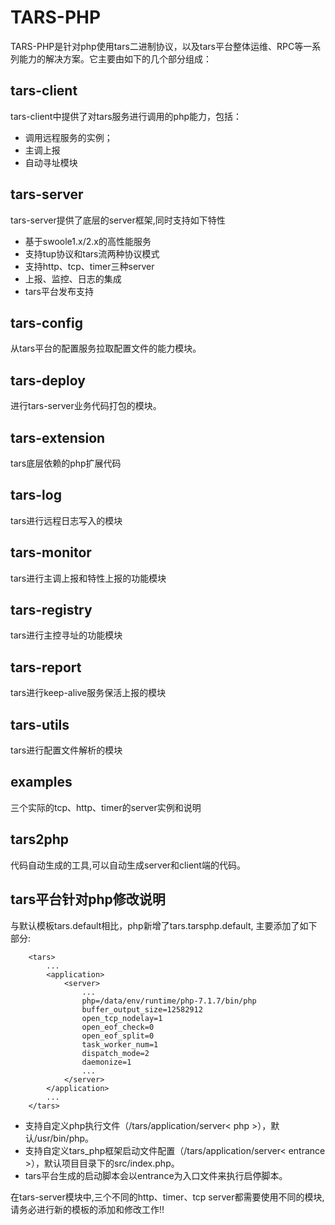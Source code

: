 # TARS-PHP 

TARS-PHP是针对php使用tars二进制协议，以及tars平台整体运维、RPC等一系列能力的解决方案。它主要由如下的几个部分组成：

## tars-client

tars-client中提供了对tars服务进行调用的php能力，包括：

* 调用远程服务的实例；
* 主调上报
* 自动寻址模块

## tars-server
tars-server提供了底层的server框架,同时支持如下特性

* 基于swoole1.x/2.x的高性能服务
* 支持tup协议和tars流两种协议模式
* 支持http、tcp、timer三种server
* 上报、监控、日志的集成
* tars平台发布支持

## tars-config 

从tars平台的配置服务拉取配置文件的能力模块。

## tars-deploy 

进行tars-server业务代码打包的模块。

## tars-extension

tars底层依赖的php扩展代码
 
## tars-log

tars进行远程日志写入的模块
 
## tars-monitor

tars进行主调上报和特性上报的功能模块
 
## tars-registry
 
tars进行主控寻址的功能模块
 
## tars-report
 
tars进行keep-alive服务保活上报的模块
 
## tars-utils
 
tars进行配置文件解析的模块

## examples

三个实际的tcp、http、timer的server实例和说明

## tars2php 

代码自动生成的工具,可以自动生成server和client端的代码。
 
## tars平台针对php修改说明

与默认模板tars.default相比，php新增了tars.tarsphp.default, 主要添加了如下部分:

```
    <tars>
        ...
        <application>
            <server>
                ...
                php=/data/env/runtime/php-7.1.7/bin/php
                buffer_output_size=12582912
                open_tcp_nodelay=1
                open_eof_check=0
                open_eof_split=0
                task_worker_num=1
                dispatch_mode=2
                daemonize=1
                ...
            </server>
        </application>
        ...
    </tars>
```
* 支持自定义php执行文件（/tars/application/server< php >），默认/usr/bin/php。
* 支持自定义tars_php框架启动文件配置（/tars/application/server< entrance >），默认项目目录下的src/index.php。
* tars平台生成的启动脚本会以entrance为入口文件来执行启停脚本。

在tars-server模块中,三个不同的http、timer、tcp server都需要使用不同的模块,请务必进行新的模板的添加和修改工作!!

    
